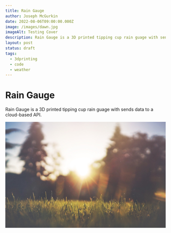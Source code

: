 ```yaml
---
title: Rain Gauge
author: Joseph McGurkin
date: 2022-08-06T09:00:00.000Z
image: /images/dawn.jpg
imageAlt: Testing Cover
description: Rain Gauge is a 3D printed tipping cup rain guage with sends data to a cloud-based API.
layout: post
status: draft
tags: 
  - 3dprinting
  - code
  - weather
---
```


# Rain Gauge
Rain Gauge is a 3D printed tipping cup rain guage with sends data to a cloud-based API.

![Dawn](/images/dawn.jpg)
